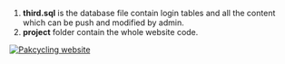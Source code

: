 1. **third.sql** is the database file contain login tables and all the content which can be push and modified by admin.
2. **project** folder contain the whole website code.

[![Pakcycling website](https://img.youtube.com/vi/lZ11veOuTa8/0.jpg)](https://www.youtube.com/watch?v=lZ11veOuTa8)

